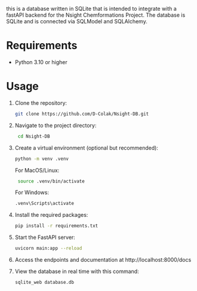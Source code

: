 this is a database written in SQLite that is intended to integrate with a fastAPI backend for the Nsight Chemformations Project. The database is SQLite and is connected via SQLModel and SQLAlchemy.

# Requirements
- Python 3.10 or higher

# Usage
1. Clone the repository:
   ```bash
   git clone https://github.com/D-Colak/Nsight-DB.git
   ```

2. Navigate to the project directory:
   ```bash
    cd Nsight-DB
    ```

3. Create a virtual environment (optional but recommended):
   ```bash
   python -m venv .venv
   ```

   For MacOS/Linux:
   ```bash
    source .venv/bin/activate
    ```

    For Windows:
    ```bash
    .venv\Scripts\activate
    ```
4. Install the required packages:
    ```bash
    pip install -r requirements.txt
    ```

5. Start the FastAPI server:
    ```bash
    uvicorn main:app --reload
    ```

6. Access the endpoints and documentation at http://localhost:8000/docs

7. View the database in real time with this command:
   ```bash
   sqlite_web database.db
   ```